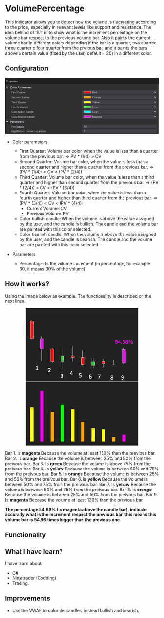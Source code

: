 # VolumePercentage

This indicator allows you to detect how the volume is fluctuating according to the price, especially in relevant levels like support and resistance. The idea behind of that is to show what is the increment percentage on the volume bar respect to the previous volume bar. Also it paints the current volume bar in different colors depending if the bar is a quarter, two quarter, three quarter o four quarter from the prvious bar, and it paints the bars above a certain value (fixed by the user, default = 30) in a different color.

## Configuration

<p align="center">
  <img src="https://github.com/rgutmen/VolumePercentage/blob/master/resources/VP_1.png" />
</p>

* Color parameters
  * First Quarter: Volume bar color, when the value is less than a quarter from the previous bar. => PV * (1/4) > CV
  * Second Quarter: Volume bar color, when the value is less than a second quarter and higher than a quarter from the previous bar. => (PV * (1/4)) < CV < (PV * (2/4))
  * Third Quarter: Volume bar color, when the value is less than a third quarter and higher than second quarter from the previous bar. => (PV * (2/4)) < CV < (PV * (3/4))
  * Fourth Quarter: Volume bar color, when the value is less than a fourth quarter and higher than third quarter from the previous bar. => (PV * (3/4)) < CV < (PV * (4/4))
    * Current Volume: CV
    * Previous Volume: PV
  * Color bullish candle: When the volume is above the value assigned by the user, and the candle is bullish. The candle and the volume bar are painted with this color selected.
  * Color bearish candle: When the volume is above the value assigned by the user, and the candle is bearish. The candle and the volume bar are painted with this color selected.

* Parameters 
  * Percentage: Is the volume increment (in percentage, for example: 30, it means 30% of the volume)
   
## How it works?

Using the image below as example. The functionality is described on the next lines.

<p align="center">
  <img src="https://github.com/rgutmen/VolumePercentage/blob/master/resources/VP_2.png" />
</p>


Bar 1. Is **magenta** Because the volume at least 130% than the previous bar.
Bar 2. Is **orange** Because the volume is between 25% and 50% from the preivous bar.
Bar 3. Is **green** Because the volume is above 75% from the preivous bar.
Bar 4. Is **yellow** Because the volume is between 50% and 75% from the preivous bar.
Bar 5. Is **orange** Because the volume is between 25% and 50% from the preivous bar.
Bar 6. Is **yellow** Because the volume is between 50% and 75% from the preivous bar.
Bar 7. Is **yellow** Because the volume is between 50% and 75% from the preivous bar.
Bar 8. Is **orange** Because the volume is between 25% and 50% from the preivous bar.
Bar 9. Is **magenta** Because the volume at least 130% than the previous bar.

**The percentage 54.66% (in magenta above the candle bar), indicate accuratly what is the increment respect the previous bar, this means this volume bar is 54.66 times bigger than the previous one**








## Functionality

   
## What I have learn?
I have learn about:
* C#
* Ninjatrader (Codding)
* Trading.

## Improvements
* Use the VWAP to color de candles, instead bullish and bearish.
